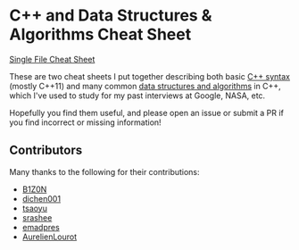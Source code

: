 # C++ and Data Structures & Algorithms Cheat Sheet

[Single File Cheat Sheet](container-library-overview-2012-12-27.pdf)

These are two cheat sheets I put together describing both basic [C++ syntax](C++%20Syntax.md) (mostly C++11) and many common [data structures and algorithms](Data%20Structures%20and%20Algorithms.md) in C++, which I've used to study for my past interviews at Google, NASA, etc.

Hopefully you find them useful, and please open an issue or submit a PR if you find incorrect or missing information!

## Contributors
Many thanks to the following for their contributions:

* [B1Z0N](https://github.com/B1Z0N)
* [dichen001](https://github.com/dichen001)
* [tsaoyu](https://github.com/tsaoyu)
* [srashee](https://github.com/srashee)
* [emadpres](https://github.com/emadpres)
* [AurelienLourot](https://github.com/AurelienLourot)
